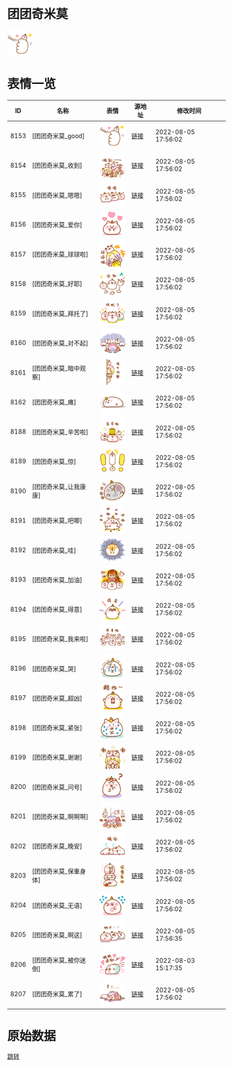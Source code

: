 # 团团奇米莫

<img src="./cover.png" height="60" alt="cover" />

# 表情一览

|ID|名称|表情|源地址|修改时间|
|----|----|----|----|----|
|8153|[团团奇米莫_good]|<img src="./pic/008153_%5B团团奇米莫_good%5D.png" height="60" alt="good"/>|[链接](http://i0.hdslb.com/bfs/emote/884861b25150512df45a5cb297bd67e83daec5b7.png)|2022-08-05 17:56:02|
|8154|[团团奇米莫_收到]|<img src="./pic/008154_%5B团团奇米莫_收到%5D.png" height="60" alt="收到"/>|[链接](http://i0.hdslb.com/bfs/emote/9422e1a01f2fea02b10a347ea62ab13911f1fe4b.png)|2022-08-05 17:56:02|
|8155|[团团奇米莫_嗯嗯]|<img src="./pic/008155_%5B团团奇米莫_嗯嗯%5D.png" height="60" alt="嗯嗯"/>|[链接](http://i0.hdslb.com/bfs/emote/d74d37c8c4d83a13418c677566f996a2491c6f5b.png)|2022-08-05 17:56:02|
|8156|[团团奇米莫_爱你]|<img src="./pic/008156_%5B团团奇米莫_爱你%5D.png" height="60" alt="爱你"/>|[链接](http://i0.hdslb.com/bfs/emote/d1620e7953ea85292d8b72677612235942a536a1.png)|2022-08-05 17:56:02|
|8157|[团团奇米莫_球球啦]|<img src="./pic/008157_%5B团团奇米莫_球球啦%5D.png" height="60" alt="球球啦"/>|[链接](http://i0.hdslb.com/bfs/emote/7918b5156eec2e3964d9d986880d2bdff9a5b44b.png)|2022-08-05 17:56:02|
|8158|[团团奇米莫_好耶]|<img src="./pic/008158_%5B团团奇米莫_好耶%5D.png" height="60" alt="好耶"/>|[链接](http://i0.hdslb.com/bfs/emote/94cb12e6f7296a64ebd093d6b2e5c1ce4c1972ef.png)|2022-08-05 17:56:02|
|8159|[团团奇米莫_拜托了]|<img src="./pic/008159_%5B团团奇米莫_拜托了%5D.png" height="60" alt="拜托了"/>|[链接](http://i0.hdslb.com/bfs/emote/b044b32267676cc4fbd52628087d331998ec21d3.png)|2022-08-05 17:56:02|
|8160|[团团奇米莫_对不起]|<img src="./pic/008160_%5B团团奇米莫_对不起%5D.png" height="60" alt="对不起"/>|[链接](http://i0.hdslb.com/bfs/emote/9bf29cf5bcafec3c1cf2509a82ba2e94cb02b762.png)|2022-08-05 17:56:02|
|8161|[团团奇米莫_暗中观察]|<img src="./pic/008161_%5B团团奇米莫_暗中观察%5D.png" height="60" alt="暗中观察"/>|[链接](http://i0.hdslb.com/bfs/emote/a5b7d7f8859e900befc4fc0c56548607fb2441cd.png)|2022-08-05 17:56:02|
|8162|[团团奇米莫_瘫]|<img src="./pic/008162_%5B团团奇米莫_瘫%5D.png" height="60" alt="瘫"/>|[链接](http://i0.hdslb.com/bfs/emote/cb116255c0dd852a0796a6c85d45378206e5532b.png)|2022-08-05 17:56:02|
|8188|[团团奇米莫_辛苦啦]|<img src="./pic/008188_%5B团团奇米莫_辛苦啦%5D.png" height="60" alt="辛苦啦"/>|[链接](http://i0.hdslb.com/bfs/emote/dff4770ff613da8c9c713cd4bbcae859fb0025e1.png)|2022-08-05 17:56:02|
|8189|[团团奇米莫_惊]|<img src="./pic/008189_%5B团团奇米莫_惊%5D.png" height="60" alt="惊"/>|[链接](http://i0.hdslb.com/bfs/emote/aab436c90160f99b22de1ac668ccf89402a894be.png)|2022-08-05 17:56:02|
|8190|[团团奇米莫_让我康康]|<img src="./pic/008190_%5B团团奇米莫_让我康康%5D.png" height="60" alt="让我康康"/>|[链接](http://i0.hdslb.com/bfs/emote/c5c4d26af24ec6c79a29d3fa3513dd1a1803511a.png)|2022-08-05 17:56:02|
|8191|[团团奇米莫_吧唧]|<img src="./pic/008191_%5B团团奇米莫_吧唧%5D.png" height="60" alt="吧唧"/>|[链接](http://i0.hdslb.com/bfs/emote/bf52bdb7df7d8d0230783eff111dd3d9fcb2bdd1.png)|2022-08-05 17:56:02|
|8192|[团团奇米莫_哇]|<img src="./pic/008192_%5B团团奇米莫_哇%5D.png" height="60" alt="哇"/>|[链接](http://i0.hdslb.com/bfs/emote/037de757e11c01ef82a35bec86a7390053bc1da1.png)|2022-08-05 17:56:02|
|8193|[团团奇米莫_加油]|<img src="./pic/008193_%5B团团奇米莫_加油%5D.png" height="60" alt="加油"/>|[链接](http://i0.hdslb.com/bfs/emote/8fef54d0b93567fe141a4a2da2737351a9813f30.png)|2022-08-05 17:56:02|
|8194|[团团奇米莫_得意]|<img src="./pic/008194_%5B团团奇米莫_得意%5D.png" height="60" alt="得意"/>|[链接](http://i0.hdslb.com/bfs/emote/40b32fbca430693cfbdf30dd96766a8a65f61575.png)|2022-08-05 17:56:02|
|8195|[团团奇米莫_我来啦]|<img src="./pic/008195_%5B团团奇米莫_我来啦%5D.png" height="60" alt="我来啦"/>|[链接](http://i0.hdslb.com/bfs/emote/d5b276bf6403be5d7c5b8f2431a37d15110af878.png)|2022-08-05 17:56:02|
|8196|[团团奇米莫_哭]|<img src="./pic/008196_%5B团团奇米莫_哭%5D.png" height="60" alt="哭"/>|[链接](http://i0.hdslb.com/bfs/emote/80237b5b8bb26ebbc8d182bbd90095bbaba6376f.png)|2022-08-05 17:56:02|
|8197|[团团奇米莫_超凶]|<img src="./pic/008197_%5B团团奇米莫_超凶%5D.png" height="60" alt="超凶"/>|[链接](http://i0.hdslb.com/bfs/emote/dc46412fc745b1655bac565212d7be952c97bebb.png)|2022-08-05 17:56:02|
|8198|[团团奇米莫_紧张]|<img src="./pic/008198_%5B团团奇米莫_紧张%5D.png" height="60" alt="紧张"/>|[链接](http://i0.hdslb.com/bfs/emote/157f788ae2a26ec5c073e3b753fd65c747b5637a.png)|2022-08-05 17:56:02|
|8199|[团团奇米莫_谢谢]|<img src="./pic/008199_%5B团团奇米莫_谢谢%5D.png" height="60" alt="谢谢"/>|[链接](http://i0.hdslb.com/bfs/emote/e6110675edde9268c8cf8319b9495d76d619aea5.png)|2022-08-05 17:56:02|
|8200|[团团奇米莫_问号]|<img src="./pic/008200_%5B团团奇米莫_问号%5D.png" height="60" alt="问号"/>|[链接](http://i0.hdslb.com/bfs/emote/6d98b1b63c1cb4e99bc1af71b76f2ad51bf50f83.png)|2022-08-05 17:56:02|
|8201|[团团奇米莫_啊啊啊]|<img src="./pic/008201_%5B团团奇米莫_啊啊啊%5D.png" height="60" alt="啊啊啊"/>|[链接](http://i0.hdslb.com/bfs/emote/de28a65df6b28773fdeaf952196015471b0979cf.png)|2022-08-05 17:56:02|
|8202|[团团奇米莫_晚安]|<img src="./pic/008202_%5B团团奇米莫_晚安%5D.png" height="60" alt="晚安"/>|[链接](http://i0.hdslb.com/bfs/emote/9b03a07a9c1bae86fa0ea0c95f5a8a3ab3314d54.png)|2022-08-05 17:56:02|
|8203|[团团奇米莫_保重身体]|<img src="./pic/008203_%5B团团奇米莫_保重身体%5D.png" height="60" alt="保重身体"/>|[链接](http://i0.hdslb.com/bfs/emote/7fce4b356e800f9bafc9b89bdb3f7d2b003a4faa.png)|2022-08-05 17:56:02|
|8204|[团团奇米莫_无语]|<img src="./pic/008204_%5B团团奇米莫_无语%5D.png" height="60" alt="无语"/>|[链接](http://i0.hdslb.com/bfs/emote/9ca952644fb61608567039134305a222144daa40.png)|2022-08-05 17:56:02|
|8205|[团团奇米莫_啊这]|<img src="./pic/008205_%5B团团奇米莫_啊这%5D.png" height="60" alt="啊这"/>|[链接](http://i0.hdslb.com/bfs/emote/9e0e2c20e94fe20efb4a69600dea24a3845f7ae9.png)|2022-08-05 17:56:35|
|8206|[团团奇米莫_被你迷倒]|<img src="./pic/008206_%5B团团奇米莫_被你迷倒%5D.png" height="60" alt="被你迷倒"/>|[链接](http://i0.hdslb.com/bfs/emote/db233591d802e4dae718eb86780ab12a1392337b.png)|2022-08-03 15:17:35|
|8207|[团团奇米莫_累了]|<img src="./pic/008207_%5B团团奇米莫_累了%5D.png" height="60" alt="累了"/>|[链接](http://i0.hdslb.com/bfs/emote/61e42b7e4be5ac531e208d638ff9296c9eac4050.png)|2022-08-05 17:56:02|

# 原始数据

[跳转](./raw.json)

